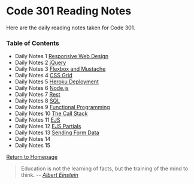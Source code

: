 # **Code 301 Reading Notes**
Here are the daily reading notes taken for Code 301.  
  
### <addr> Table of Contents
* Daily Notes 1 [Responsive Web Design](301/class1.md)
* Daily Notes 2 [jQuery](301/class2.md)
* Daily Notes 3 [Flexbox and Mustache](301/class3.md)
* Daily Notes 4 [CSS Grid](301/class4.md)
* Daily Notes 5 [Heroku Deployment](301/class5.md)
* Daily Notes 6 [Node.js](301/class6.md)
* Daily Notes 7 [Rest](301/class7.md)
* Daily Notes 8 [SQL](301/class8.md)
* Daily Notes 9 [Functional Programming](301/class9.md)
* Daily Notes 10 [The Call Stack](301/class10.md)
* Daily Notes 11 [EJS](301/class11.md)
* Daily Notes 12 [EJS Partials](301/class12.md)
* Daily Notes 13 [Sending Form Data](301/class13.md)
* Daily Notes 14 [](301/class14.md)
* Daily Notes 15 [](301/class15.md)
 
 [Return to Homepage](https://claudiobailon.github.io/reading-notes/)

>Education is not the learning of facts,
>but the training of the mind to think.
> -- <cite>[Albert Einstein][1]</cite>

[1]:https://www.goodreads.com/quotes/6137386-education-is-not-the-learning-of-facts-but-the-training
